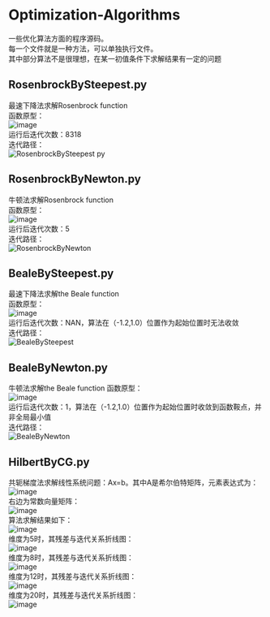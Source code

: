 # Optimization-Algorithms
一些优化算法方面的程序源码。</br>
每一个文件就是一种方法，可以单独执行文件。</br>
其中部分算法不是很理想，在某一初值条件下求解结果有一定的问题</br>

## RosenbrockBySteepest.py
最速下降法求解Rosenbrock function</br>
函数原型：</br>
![image](https://user-images.githubusercontent.com/77096562/180644370-b1ea99b9-025a-477b-bc09-e21e538cc63f.png)</br>
运行后迭代次数：8318</br>
迭代路径：</br>
![RosenbrockBySteepest py](https://user-images.githubusercontent.com/77096562/180644870-e3b5c187-a37a-4d94-b463-394ac8a5ffb7.png)

## RosenbrockByNewton.py
牛顿法求解Rosenbrock function</br>
函数原型：</br>
![image](https://user-images.githubusercontent.com/77096562/180644370-b1ea99b9-025a-477b-bc09-e21e538cc63f.png)</br>
运行后迭代次数：5</br>
迭代路径：</br>
![RosenbrockByNewton](https://user-images.githubusercontent.com/77096562/180644921-e48eb678-8214-49d3-a5ff-7c05523c05dc.png)

## BealeBySteepest.py
最速下降法求解the Beale function</br>
函数原型：</br>
![image](https://user-images.githubusercontent.com/77096562/180644956-6d5987c0-3573-4829-8887-528174588c16.png)</br>
运行后迭代次数：NAN，算法在（-1.2,1.0）位置作为起始位置时无法收敛</br>
迭代路径：</br>
![BealeBySteepest](https://user-images.githubusercontent.com/77096562/180645042-1ab651a2-3a8f-4a31-8e75-8829bb235b6a.png)

## BealeByNewton.py
牛顿法求解the Beale function
函数原型：</br>
![image](https://user-images.githubusercontent.com/77096562/180644956-6d5987c0-3573-4829-8887-528174588c16.png)</br>
运行后迭代次数：1，算法在（-1.2,1.0）位置作为起始位置时收敛到函数鞍点，并非全局最小值</br>
迭代路径：</br>
![BealeByNewton](https://user-images.githubusercontent.com/77096562/180645126-d25f0614-e0ad-4332-bb19-1a9e8a52d89f.png)

## HilbertByCG.py
共轭梯度法求解线性系统问题：Ax=b。其中A是希尔伯特矩阵，元素表达式为：</br>
![image](https://user-images.githubusercontent.com/77096562/180645359-b1fa6821-cbba-4784-89b1-4745ccd2b31e.png)</br>
右边为常数向量矩阵：</br>
![image](https://user-images.githubusercontent.com/77096562/180645395-a2323a8c-97d3-4475-bb80-e5bccf1f0308.png)</br>
算法求解结果如下：</br>
![image](https://user-images.githubusercontent.com/77096562/180645457-3eb50bb8-f78d-4851-a074-e4c743ffcd1b.png)</br>
维度为5时，其残差与迭代关系折线图：</br>
![image](https://user-images.githubusercontent.com/77096562/180645505-cc7077a7-edc0-49b8-88e2-210424bf82c5.png)</br>
维度为8时，其残差与迭代关系折线图：</br>
![image](https://user-images.githubusercontent.com/77096562/180645522-dd54866a-ef7a-41a6-811f-e2ee4b85b4a3.png)</br>
维度为12时，其残差与迭代关系折线图：</br>
![image](https://user-images.githubusercontent.com/77096562/180645528-ae7b3b71-0bc8-4957-b6ab-582e7f990e66.png)</br>
维度为20时，其残差与迭代关系折线图：</br>
![image](https://user-images.githubusercontent.com/77096562/180645536-e448432f-6e7c-49c2-8def-2fc24ae7ef28.png)</br>


